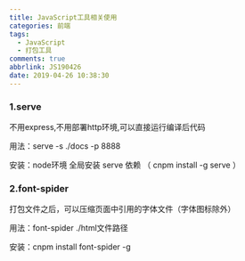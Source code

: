 ```yaml
---
title: JavaScript工具相关使用
categories: 前端
tags:
  - JavaScript
  - 打包工具
comments: true
abbrlink: JS190426
date: 2019-04-26 10:38:30
---
```


### 1.serve
不用express,不用部署http环境,可以直接运行编译后代码

用法：serve -s ./docs -p 8888

安装：node环境
    全局安装 serve 依赖 （ cnpm install -g serve ）

### 2.font-spider
打包文件之后，可以压缩页面中引用的字体文件（字体图标除外）

用法：font-spider ./html文件路径

安装：cnpm install font-spider -g
